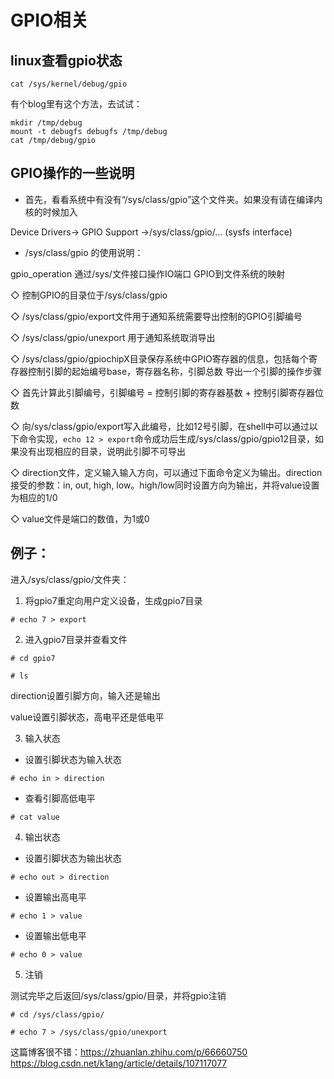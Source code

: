 GPIO相关
==
linux查看gpio状态
--
`cat /sys/kernel/debug/gpio`

有个blog里有这个方法，去试试：
```
mkdir /tmp/debug
mount -t debugfs debugfs /tmp/debug
cat /tmp/debug/gpio
```

GPIO操作的一些说明
--
- 首先，看看系统中有没有“/sys/class/gpio”这个文件夹。如果没有请在编译内核的时候加入 

Device Drivers-> GPIO Support ->/sys/class/gpio/… (sysfs interface)

- /sys/class/gpio 的使用说明：

gpio_operation 通过/sys/文件接口操作IO端口 GPIO到文件系统的映射

◇  控制GPIO的目录位于/sys/class/gpio

◇  /sys/class/gpio/export文件用于通知系统需要导出控制的GPIO引脚编号

◇  /sys/class/gpio/unexport 用于通知系统取消导出

◇  /sys/class/gpio/gpiochipX目录保存系统中GPIO寄存器的信息，包括每个寄存器控制引脚的起始编号base，寄存器名称，引脚总数 导出一个引脚的操作步骤

◇  首先计算此引脚编号，引脚编号 = 控制引脚的寄存器基数 + 控制引脚寄存器位数

◇  向/sys/class/gpio/export写入此编号，比如12号引脚，在shell中可以通过以下命令实现，`echo 12 > export`命令成功后生成/sys/class/gpio/gpio12目录，如果没有出现相应的目录，说明此引脚不可导出

◇  direction文件，定义输入输入方向，可以通过下面命令定义为输出。direction接受的参数：in, out, high, low。high/low同时设置方向为输出，并将value设置为相应的1/0

◇  value文件是端口的数值，为1或0

例子：
--
进入/sys/class/gpio/文件夹：

1. 将gpio7重定向用户定义设备，生成gpio7目录

`# echo 7 > export`

2. 进入gpio7目录并查看文件

`# cd gpio7`

`# ls`

direction设置引脚方向，输入还是输出

value设置引脚状态，高电平还是低电平

3. 输入状态

- 设置引脚状态为输入状态

`# echo in > direction`

- 查看引脚高低电平

`# cat value `

4. 输出状态
 
- 设置引脚状态为输出状态

`# echo out > direction`

- 设置输出高电平

`# echo 1 > value`

- 设置输出低电平

`# echo 0 > value`

5. 注销

测试完毕之后返回/sys/class/gpio/目录，并将gpio注销

`# cd /sys/class/gpio/`

`# echo 7 > /sys/class/gpio/unexport`

这篇博客很不错：https://zhuanlan.zhihu.com/p/66660750
https://blog.csdn.net/k1ang/article/details/107117077